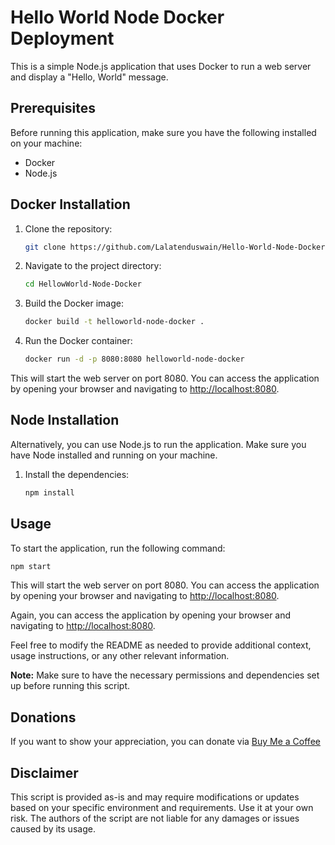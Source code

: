 # Hello World Node Docker Deployment

This is a simple Node.js application that uses Docker to run a web server and display a "Hello, World" message.

## Prerequisites

Before running this application, make sure you have the following installed on your machine:

- Docker
- Node.js

## Docker Installation

1. Clone the repository:

   ```bash
   git clone https://github.com/Lalatenduswain/Hello-World-Node-Docker.git
   ```

2. Navigate to the project directory:

   ```bash
   cd HellowWorld-Node-Docker
   ```

3. Build the Docker image:

   ```bash
   docker build -t helloworld-node-docker .
   ```

4. Run the Docker container:

   ```bash
   docker run -d -p 8080:8080 helloworld-node-docker
   ```

This will start the web server on port 8080. You can access the application by opening your browser and navigating to [http://localhost:8080](http://localhost:8080).

## Node Installation
   
Alternatively, you can use Node.js to run the application. Make sure you have Node installed and running on your machine.

1. Install the dependencies:

   ```bash
   npm install
   ```

## Usage

To start the application, run the following command:

```bash
npm start
```

This will start the web server on port 8080. You can access the application by opening your browser and navigating to [http://localhost:8080](http://localhost:8080).



Again, you can access the application by opening your browser and navigating to [http://localhost:8080](http://localhost:8080).

Feel free to modify the README as needed to provide additional context, usage instructions, or any other relevant information.

**Note:** Make sure to have the necessary permissions and dependencies set up before running this script.

## Donations

If you want to show your appreciation, you can donate via [Buy Me a Coffee](https://www.buymeacoffee.com/lalatendu.swain)

## Disclaimer

This script is provided as-is and may require modifications or updates based on your specific environment and requirements. Use it at your own risk. The authors of the script are not liable for any damages or issues caused by its usage.

